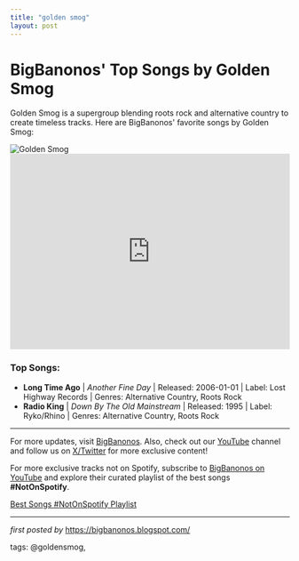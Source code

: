 ```yaml
---
title: "golden smog"
layout: post
---
```

<!-- Title of the Post -->
<h1>BigBanonos' Top Songs by Golden Smog</h1> <!-- Introductory Text -->
<p>Golden Smog is a supergroup blending roots rock and alternative country to create timeless tracks. Here are BigBanonos' favorite songs by Golden Smog:</p> <!-- Featured Image -->
<div> <img src="https://i.scdn.co/image/ab67616d0000b27356884da6d760a375c90b268d" alt="Golden Smog">
</div> <!-- Spotify Embed -->
<div> <iframe src="https://open.spotify.com/embed/playlist/14w9Ct0XRA5hn8Siu0nU92?utm_source=generator" width="100%" height="352" frameBorder="0" allowfullscreen="" allow="autoplay; clipboard-write; encrypted-media; fullscreen; picture-in-picture" loading="lazy"></iframe>
</div> <!-- Song Information -->
<h3>Top Songs:</h3>
<ul> <li><strong>Long Time Ago</strong> | <em>Another Fine Day</em> | Released: 2006-01-01 | Label: Lost Highway Records | Genres: Alternative Country, Roots Rock</li> <li><strong>Radio King</strong> | <em>Down By The Old Mainstream</em> | Released: 1995 | Label: Ryko/Rhino | Genres: Alternative Country, Roots Rock</li>
</ul> <!-- Footer Links -->
<hr />
<p>For more updates, visit <a href="https://bigbanonos.blogspot.com/" target="_blank">BigBanonos</a>. Also, check out our <a href="https://www.youtube.com/@BigBanonos" target="_blank">YouTube</a> channel and follow us on <a href="https://x.com/bigbanonos" target="_blank">X/Twitter</a> for more exclusive content!</p>

<!--Subscribe and Playlist Links-->
<div>
    <p>For more exclusive tracks not on Spotify, subscribe to <a href="https://www.youtube.com/@BigBanonos" target="_blank">BigBanonos on YouTube</a> and explore their curated playlist of the best songs <strong>#NotOnSpotify</strong>.</p>
    <p><a href="https://www.youtube.com/playlist?list=PLtuNtuTatqI0kFahUCbtbfenC_ET5O_tr" target="_blank">Best Songs #NotOnSpotify Playlist<br /></a></p></div>

<hr />

<p><em>first posted by</em> <a href="https://bigbanonos.blogspot.com/" rel="noopener" target="_new">https://bigbanonos.blogspot.com/</a></p>

<p>tags: @goldensmog,</p>
